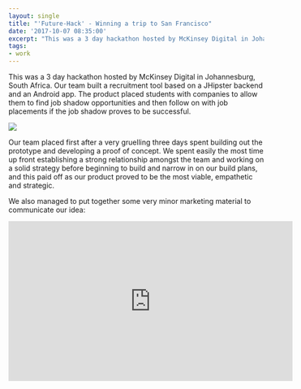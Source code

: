 ```yaml
---
layout: single
title: "'Future-Hack' - Winning a trip to San Francisco"
date: '2017-10-07 08:35:00'
excerpt: "This was a 3 day hackathon hosted by McKinsey Digital in Johannesburg, South Africa. Our team built a recruitment tool based on a JHipster backend and an Android app. The product placed students with companies to allow them to find job shadow opportunities and then follow on with job placements if the job shadow proves to be successful."
tags:
- work
---
```


This was a 3 day hackathon hosted by McKinsey Digital in Johannesburg, South Africa. Our team built a recruitment tool based on a JHipster backend and an Android app. The product placed students with companies to allow them to find job shadow opportunities and then follow on with job placements if the job shadow proves to be successful.

![][f1]

Our team placed first after a very gruelling three days spent building out the prototype and developing a proof of concept. We spent easily the most time up front establishing a strong relationship amongst the team and working on a solid strategy before beginning to build and narrow in on our build plans, and this paid off as our product proved to be the most viable, empathetic and strategic.

We also managed to put together some very minor marketing material to communicate our idea:
<iframe width="560" height="315" src="https://www.youtube-nocookie.com/embed/WxVoB8jVJXg" frameborder="0" allow="accelerometer; autoplay; encrypted-media; gyroscope; picture-in-picture" allowfullscreen></iframe>

[f1]: /assets/images/2017/fhack.jpg